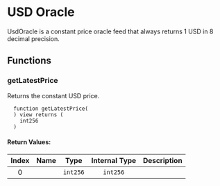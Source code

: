 # USD Oracle

UsdOracle is a constant price oracle feed that always returns 1 USD in 8 decimal precision.

## Functions

### getLatestPrice

Returns the constant USD price.

```text
  function getLatestPrice(
  ) view returns (
    int256
  )
```

#### Return Values:

| Index | Name | Type | Internal Type | Description |
| :---: | :---: | :---: | :---: | :--- |
| 0 |  | `int256` | `int256` |  |

